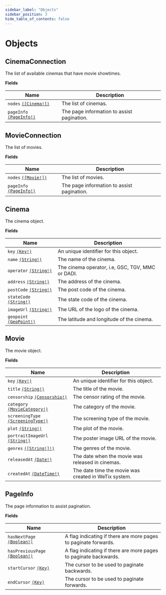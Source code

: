 ```yaml
---
sidebar_label: "Objects"
sidebar_position: 3
hide_table_of_contents: false
---
```


# Objects

## CinemaConnection

The list of available cinemas that have movie showtimes.

**Fields**

| Name                                               | Description                                |
| -------------------------------------------------- | ------------------------------------------ |
| `nodes` [`([Cinema!])`](/docs/objects#cinema)      | The list of cinemas.                       |
| `pageInfo` [`(PageInfo!)`](/docs/objects#pageinfo) | The page information to assist pagination. |

## MovieConnection

The list of movies.

**Fields**

| Name                                               | Description                                |
| -------------------------------------------------- | ------------------------------------------ |
| `nodes` [`([Movie!])`](/docs/objects#movie)        | The list of movies.                        |
| `pageInfo` [`(PageInfo!)`](/docs/objects#pageinfo) | The page information to assist pagination. |

## Cinema

The cinema object.

**Fields**

| Name                                               | Description                                      |
| -------------------------------------------------- | ------------------------------------------------ |
| `key` [`(Key!)`](/docs/scalars#key)                | An unique identifier for this object.            |
| `name` [`(String!)`](/docs/scalars#string)         | The name of the cinema.                          |
| `operator` [`(String!)`](/docs/scalars#string)     | The cinema operator, i.e, GSC, TGV, MMC or DADI. |
| `address` [`(String!)`](/docs/scalars#string)      | The address of the cinema.                       |
| `postCode` [`(String!)`](/docs/scalars#string)     | The post code of the cinema.                     |
| `stateCode` [`(String!)`](/docs/scalars#string)    | The state code of the cinema.                    |
| `imageUrl` [`(String!)`](/docs/scalars#string)     | The URL of the logo of the cinema.               |
| `geopoint` [`(GeoPoint!)`](/docs/scalars#geopoint) | The latitude and longitude of the cinema.        |

## Movie

The movie object.

**Fields**

| Name                                                            | Description                                          |
| --------------------------------------------------------------- | ---------------------------------------------------- |
| `key` [`(Key!)`](/docs/scalars#key)                             | An unique identifier for this object.                |
| `title` [`(String!)`](/docs/scalars#string)                     | The title of the movie.                              |
| `censorship` [`(Censorship!)`](/docs/enums#censorship)          | The censor rating of the movie.                      |
| `category` [`(MovieCategory!)`](/docs/enums#moviecategory)      | The category of the movie.                           |
| `screeningType` [`(ScreeningType!)`](/docs/enums#screeningtype) | The screening type of the movie.                     |
| `plot` [`(String!)`](/docs/scalars#string)                      | The plot of the movie.                               |
| `portraitImageUrl` [`(String!)`](/docs/scalars#string)          | The poster image URL of the movie.                   |
| `genres` [`([String!]!)`](/docs/scalars#string)                 | The genres of the movie.                             |
| `releasedAt` [`(Date!)`](/docs/scalars#date)                    | The date when the movie was released in cinemas.     |
| `createdAt` [`(DateTime!)`](/docs/scalars#datetime)             | The date time the movie was created in WeTix system. |

## PageInfo

The page information to assist pagination.

**Fields**

| Name                                                    | Description                                                      |
| ------------------------------------------------------- | ---------------------------------------------------------------- |
| `hasNextPage` [`(Boolean!)`](/docs/scalars#boolean)     | A flag indicating if there are more pages to paginate forwards.  |
| `hasPreviousPage` [`(Boolean!)`](/docs/scalars#boolean) | A flag indicating if there are more pages to paginate backwards. |
| `startCursor` [`(Key)`](/docs/scalars#key)              | The cursor to be used to paginate backwards.                     |
| `endCursor` [`(Key)`](/docs/scalars#key)                | The cursor to be used to paginate forwards.                      |
